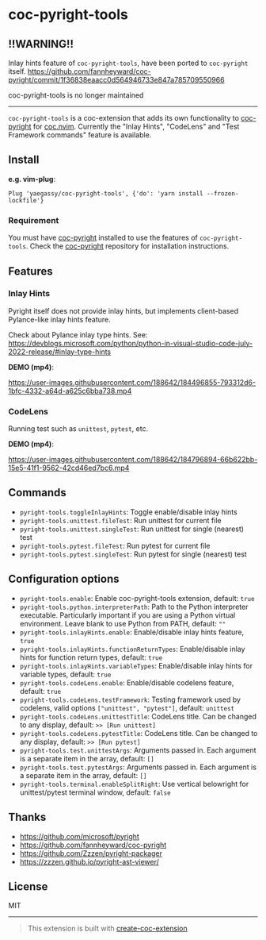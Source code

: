 # coc-pyright-tools

## !!WARNING!!

Inlay hints feature of `coc-pyright-tools`, have been ported to `coc-pyright` itself. <https://github.com/fannheyward/coc-pyright/commit/1f36838eaacc0d564946733e847a785709550966>

coc-pyright-tools is no longer maintained

---

`coc-pyright-tools` is a coc-extension that adds its own functionality to [coc-pyright](https://github.com/fannheyward/coc-pyright) for [coc.nvim](https://github.com/neoclide/coc.nvim). Currently the "Inlay Hints", "CodeLens" and "Test Framework commands" feature is available.

## Install

**e.g. vim-plug**:

```vim
Plug 'yaegassy/coc-pyright-tools', {'do': 'yarn install --frozen-lockfile'}
```

### Requirement

You must have [coc-pyright](https://github.com/fannheyward/coc-pyright) installed to use the features of `coc-pyright-tools`. Check the [coc-pyright](https://github.com/fannheyward/coc-pyright) repository for installation instructions.

## Features

### Inlay Hints

Pyright itself does not provide inlay hints, but implements client-based Pylance-like inlay hints feature.

Check about Pylance inlay type hints. See: <https://devblogs.microsoft.com/python/python-in-visual-studio-code-july-2022-release/#inlay-type-hints>

**DEMO (mp4)**:

https://user-images.githubusercontent.com/188642/184496855-793312d6-1bfc-4332-a64d-a625c6bba738.mp4

### CodeLens

Running test such as `unittest`, `pytest`, etc.

**DEMO (mp4)**:

https://user-images.githubusercontent.com/188642/184796894-66b622bb-15e5-41f1-9562-42cd46ed7bc6.mp4

## Commands

- `pyright-tools.toggleInlayHints`: Toggle enable/disable inlay hints
- `pyright-tools.unittest.fileTest`: Run unittest for current file
- `pyright-tools.unittest.singleTest`: Run unittest for single (nearest) test
- `pyright-tools.pytest.fileTest`: Run pytest for current file
- `pyright-tools.pytest.singleTest`: Run pytest for single (nearest) test

## Configuration options

- `pyright-tools.enable`: Enable coc-pyright-tools extension, default: `true`
- `pyright-tools.python.interpreterPath`: Path to the Python interpreter executable. Particularly important if you are using a Python virtual environment. Leave blank to use Python from PATH, default: `""`
- `pyright-tools.inlayHints.enable`: Enable/disable inlay hints feature, `true`
- `pyright-tools.inlayHints.functionReturnTypes`: Enable/disable inlay hints for function return types, default: `true`
- `pyright-tools.inlayHints.variableTypes`: Enable/disable inlay hints for variable types, default: `true`
- `pyright-tools.codeLens.enable`: Enable/disable codelens feature, default: `true`
- `pyright-tools.codeLens.testFramework`: Testing framework used by codelens, valid options `["unittest", "pytest"]`, default: `unittest`
- `pyright-tools.codeLens.unittestTitle`: CodeLens title. Can be changed to any display, default: `>> [Run unittest]`
- `pyright-tools.codeLens.pytestTitle`: CodeLens title. Can be changed to any display, default: `>> [Run pytest]`
- `pyright-tools.test.unittestArgs`: Arguments passed in. Each argument is a separate item in the array, default: `[]`
- `pyright-tools.test.pytestArgs`: Arguments passed in. Each argument is a separate item in the array, default: `[]`
- `pyright-tools.terminal.enableSplitRight`: Use vertical belowright for unittest/pytest terminal window, default: `false`

## Thanks

- <https://github.com/microsoft/pyright>
- <https://github.com/fannheyward/coc-pyright>
- <https://github.com/Zzzen/pyright-packager>
- <https://zzzen.github.io/pyright-ast-viewer/>

## License

MIT

---

> This extension is built with [create-coc-extension](https://github.com/fannheyward/create-coc-extension)
